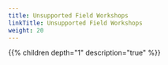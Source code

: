 ```yaml
---
title: Unsupported Field Workshops
linkTitle: Unsupported Field Workshops
weight: 20
---
```


{{% children depth="1" description="true" %}}
